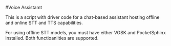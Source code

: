 #Voice Assistamt

This is a script with driver code for a chat-based assistant hosting offline and online STT and TTS capabilities.

For using offline STT models, you must have either VOSK and PocketSphinx installed. Both functioanlities are supported.
